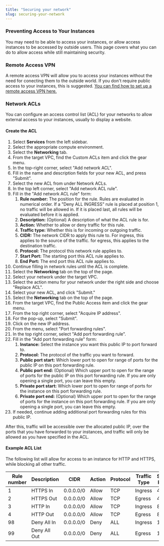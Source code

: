 ```yaml
---
title: "Securing your network"
slug: securing-your-network
---
```


### Preventing Access to Your Instances

You may need to be able to access your instances, or allow access instances to be accessed by outside users. This page covers what you can do to allow access while still maintaining security.

### Remote Access VPN

A remote access VPN will allow you to access your instances without the need for conecting them to the outside world. If you don't require public access to your instances, this is suggested. [You can find how to set up a remote access VPN here.](../vpn/cca-using-remote-access.md)

### Network ACLs

You can configure an access control list (ACL) for your networks to allow external access to your instances, usually to display a website.

#### Create the ACL

1. Select **Services** from the left sidebar.
1. Select the appropriate compute environment.
1. Select the **Networking** tab.
1. From the target VPC, find the Custom ACLs item and click the gear menu.
1. In the top-right corner, select "Add network ACL".
1. Fill in the name and description fields for your new ACL, and press "Submit".
1. Select the new ACL from under Network ACLs.
1. In the top left corner, select "Add network ACL rule".
1. Fill in the "Add network ACL rule" form:
   1. **Rule number:** The position for the rule. Rules are evaluated in numerical order. If a "Deny ALL INGRESS" rule is placed at position 1, no traffic will be allowed in. If it is placed last, all rules will be evaluated before it is applied.
   1. **Description:** (Optional) A description of what the ACL rule is for.
   1. **Action:** Whether to allow or deny traffic for this rule.
   1. **Traffic type:** Whether this is for incoming or outgoing traffic.
   1. **CIDR:** The network CIDR to apply this rule to. For ingress, this applies to the source of the traffic. for egress, this applies to the destination traffic.
   1. **Protocol:** The protocol this network rule applies to.
   1. **Start Port:** The starting port this ACL rule applies to.
   1. **End Port:** The end port this ACL rule applies to.
1. Continue filling in network rules until the ACL is complete.
1. Select the **Networking** tab on the top of the page.
1. Select your network under the target VPC.
1. Select the action menu for your network under the right side and choose "Replace ACL".
1. Select your new ACL, and click "Submit."
1. Select the **Networking** tab on the top of the page.
1. From the target VPC, find the Public Access item and click the gear menu.
1. From the top right corner, select "Acquire IP address".
1. For the pop-up, select "Submit".
1. Click on the new IP address.
1. From the menu, select "Port forwarding rules".
1. In the top right corner, select "Add port forwarding rule".
1. Fill in the "Add port forwarding rule" form:
   1. **Instance:** Select the instance you want this public IP to port forward to.
   1. **Protocol:** The protocol of the traffic you want to forward.
   1. **Public port start:** Which lower port to open for range of ports for the public IP on this port forwarding rule.
   1. **Public port end:** (Optional) Which upper port to open for the range of ports for the public IP on this port forwarding rule. If you are only opening a single port, you can leave this empty.
   1. **Private port start:** Which lower port to open for range of ports for the instance on this port forwarding rule.
   1. **Private port end:** (Optional) Which upper port to open for the range of ports for the instance on this port forwarding rule. If you are only opening a single port, you can leave this empty.
1. If needed, continue adding additional port forwarding rules for this public IP.

After this, traffic will be accessible over the allocated public IP, over the ports that you have forwarded to your instances, and traffic will only be allowed as you have specified in the ACL.

#### Example ACL List

The following list will allow for access to an instance for HTTP and HTTPS, while blocking all other traffic.

| Rule number | Description | CIDR | Action | Protocol | Traffic Type | Start Port | End Port |
| --- | --- | --- | --- | --- | --- | --- | --- |
| 1 | HTTPS In | 0.0.0.0/0 | Allow | TCP | Ingress | 443 | 443 |
| 2 | HTTPS Out | 0.0.0.0/0 | Allow | TCP | Egress | 443 | 443 |
| 3 | HTTP In | 0.0.0.0/0 | Allow | TCP | Ingress | 80 | 80 |
| 4 | HTTP Out | 0.0.0.0/0 | Allow | TCP | Egress | 80 | 80 |
| 98 | Deny All In | 0.0.0.0/0 | Deny | ALL | Ingress | 1 | 65535 |
| 99 | Deny All Out | 0.0.0.0/0 | Deny | ALL | Egress | 1 | 65535 |
